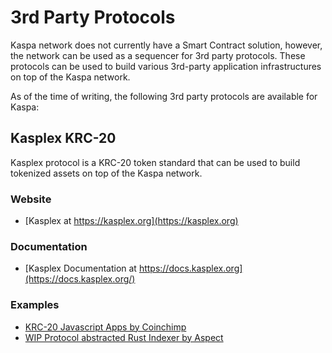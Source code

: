 # 3rd Party Protocols

Kaspa network does not currently have a Smart Contract solution, however, the network can be used as a sequencer for 3rd party protocols. These protocols can be used to build various 3rd-party application infrastructures on top of the Kaspa network.

As of the time of writing, the following 3rd party protocols are available for Kaspa:

## Kasplex KRC-20

Kasplex protocol is a KRC-20 token standard that can be used to build tokenized assets on top of the Kaspa network.

### Website

- [Kasplex at https://kasplex.org](https://kasplex.org)

### Documentation

- [Kasplex Documentation at https://docs.kasplex.org](https://docs.kasplex.org/)

### Examples

- [KRC-20 Javascript Apps by Coinchimp](https://github.com/coinchimp/kaspa-krc20-apps/)
- [WIP Protocol abstracted Rust Indexer by Aspect](https://github.com/aspectron/sparkle/blob/pnn-v1/nexus/src/analyzer.rs)
